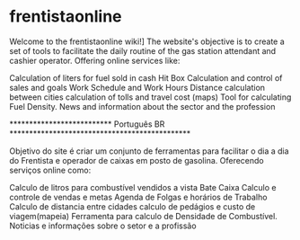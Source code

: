 # frentistaonline
Welcome to the frentistaonline wiki!] The website's objective is to create a set of tools to facilitate the daily routine of the gas station attendant and cashier operator. Offering online services like:

Calculation of liters for fuel sold in cash
Hit Box
Calculation and control of sales and goals
Work Schedule and Work Hours
Distance calculation between cities
calculation of tolls and travel cost (maps)
Tool for calculating Fuel Density.
News and information about the sector and the profession

************************** Português BR **********************************************



Objetivo do site é criar um conjunto de ferramentas para facilitar o dia a dia do Frentista e operador de caixas em posto de gasolina. Oferecendo serviços online como:

Calculo de litros para combustível vendidos a vista
Bate Caixa
Calculo e controle de vendas e metas
Agenda de Folgas e horários de Trabalho
Calculo de distancia entre cidades
calculo de pedágios e custo de viagem(mapeia)
Ferramenta para calculo de Densidade de Combustível.
Noticias e informações sobre o setor e a profissão
